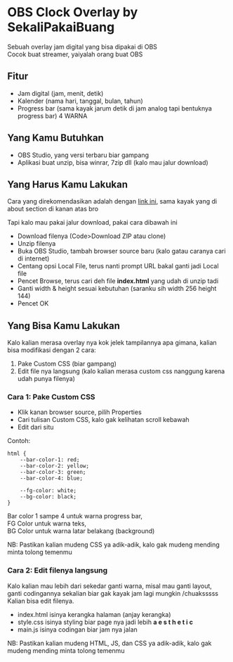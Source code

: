 # OBS Clock Overlay by SekaliPakaiBuang
Sebuah overlay jam digital yang bisa dipakai di OBS  
Cocok buat streamer, yaiyalah orang buat OBS
## Fitur
- Jam digital (jam, menit, detik)
- Kalender (nama hari, tanggal, bulan, tahun)
- Progress bar (sama kayak jarum detik di jam analog tapi bentuknya progress bar) 4 WARNA
## Yang Kamu Butuhkan
 - OBS Studio, yang versi terbaru biar gampang
 - Aplikasi buat unzip, bisa winrar, 7zip dll (kalo mau jalur download)
## Yang Harus Kamu Lakukan
Cara yang direkomendasikan adalah dengan [link ini](https://sekalipakaibuang.github.io/obs-clock-overlay/), sama kayak yang di about section di kanan atas bro

Tapi kalo mau pakai jalur download, pakai cara dibawah ini
 - Download filenya (Code>Download ZIP atau clone)
 - Unzip filenya
 - Buka OBS Studio, tambah browser source baru (kalo gatau caranya cari di internet)
 - Centang opsi Local File, terus nanti prompt URL bakal ganti jadi Local file
 - Pencet Browse, terus cari deh file **index.html** yang udah di unzip tadi
 - Ganti width & height sesuai kebutuhan (saranku sih width 256 height 144)
 - Pencet OK
## Yang Bisa Kamu Lakukan
Kalo kalian merasa overlay nya kok jelek tampilannya apa gimana, kalian bisa modifikasi dengan 2 cara:
1. Pake Custom CSS (biar gampang)
2. Edit file nya langsung (kalo kalian merasa custom css nanggung karena udah punya filenya)
### Cara 1: Pake Custom CSS
- Klik kanan browser source, pilih Properties
- Cari tulisan Custom CSS, kalo gak kelihatan scroll kebawah
- Edit dari situ

Contoh:

    html {
    	--bar-color-1: red;
    	--bar-color-2: yellow;
    	--bar-color-3: green;
    	--bar-color-4: blue;
    	
    	--fg-color: white;
    	--bg-color: black;
    }
Bar color 1 sampe 4 untuk warna progress bar,  
FG Color untuk warna teks,  
BG Color untuk warna latar belakang (background)

NB: Pastikan kalian mudeng CSS ya adik-adik, kalo gak mudeng mending minta tolong temenmu
### Cara 2: Edit filenya langsung
Kalo kalian mau lebih dari sekedar ganti warna, misal mau ganti layout,  
ganti codingannya sekalian biar gak kayak jam lagi mungkin /chuaksssss
Kalian bisa edit filenya.

- index.html isinya kerangka halaman (anjay kerangka)
- style.css isinya styling biar page nya jadi lebih **a e s t h e t i c**
- main.js isinya codingan biar jam nya jalan

NB: Pastikan kalian mudeng HTML, JS, dan CSS ya adik-adik, kalo gak mudeng mending minta tolong temenmu
